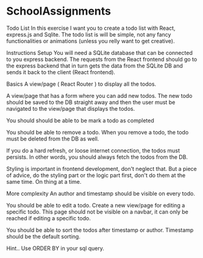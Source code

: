 # SchoolAssignments



Todo List
In this exercise I want you to create a todo list with React, express.js and Sqlite. The todo list is will be simple, not any fancy functionalities or animations (unless you relly want to get creative).

Instructions
Setup
You will need a SQLite database that can be connected to you express backend. The requests from the React frontend should go to the express backend that in turn gets the data from the SQLite DB and sends it back to the client (React frontend).

Basics
A view/page ( React Router ) to display all the todos.

A view/page that has a form where you can add new todos. The new todo should be saved to the DB straight away and then the user must be navigated to the view/page that displays the todos.

You should should be able to be mark a todo as completed

You should be able to remove a todo. When you remove a todo, the todo must be deleted from the DB as well.

If you do a hard refresh, or loose internet connection, the todos must persists. In other words, you should always fetch the todos from the DB.

Styling is important in frontend development, don't neglect that. But a piece of advice, do the styling part or the logic part first, don't do them at the same time. On thing at a time.

More complexity
An author and timestamp should be visible on every todo.

You should be able to edit a todo. Create a new view/page for editing a specific todo. This page should not be visible on a navbar, it can only be reached if editing a specific todo.

You should be able to sort the todos after timestamp or author. Timestamp should be the default sorting.

Hint..
Use ORDER BY in your sql query.
